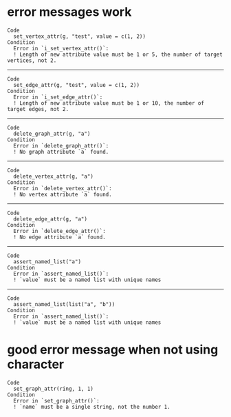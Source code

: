 # error messages work

    Code
      set_vertex_attr(g, "test", value = c(1, 2))
    Condition
      Error in `i_set_vertex_attr()`:
      ! Length of new attribute value must be 1 or 5, the number of target vertices, not 2.

---

    Code
      set_edge_attr(g, "test", value = c(1, 2))
    Condition
      Error in `i_set_edge_attr()`:
      ! Length of new attribute value must be 1 or 10, the number of target edges, not 2.

---

    Code
      delete_graph_attr(g, "a")
    Condition
      Error in `delete_graph_attr()`:
      ! No graph attribute `a` found.

---

    Code
      delete_vertex_attr(g, "a")
    Condition
      Error in `delete_vertex_attr()`:
      ! No vertex attribute `a` found.

---

    Code
      delete_edge_attr(g, "a")
    Condition
      Error in `delete_edge_attr()`:
      ! No edge attribute `a` found.

---

    Code
      assert_named_list("a")
    Condition
      Error in `assert_named_list()`:
      ! `value` must be a named list with unique names

---

    Code
      assert_named_list(list("a", "b"))
    Condition
      Error in `assert_named_list()`:
      ! `value` must be a named list with unique names

# good error message when not using character

    Code
      set_graph_attr(ring, 1, 1)
    Condition
      Error in `set_graph_attr()`:
      ! `name` must be a single string, not the number 1.

